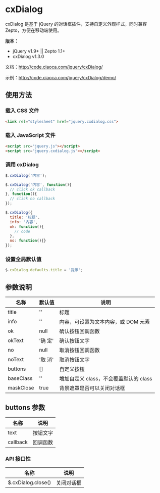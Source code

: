 # cxDialog

cxDialog 是基于 jQuery 的对话框插件，支持自定义外观样式，同时兼容 Zepto，方便在移动端使用。

**版本：**
* jQuery v1.9+ || Zepto 1.1+
* cxDialog v1.3.0

文档：http://code.ciaoca.com/jquery/cxDialog/

示例：http://code.ciaoca.com/jquery/cxDialog/demo/

## 使用方法

### 载入 CSS 文件

```html
<link rel="stylesheet" href="jquery.cxdialog.css">
```

### 载入 JavaScript 文件

```html
<script src="jquery.js"></script>
<script src="jquery.cxdialog.js"></script>
```

### 调用 cxDialog

```javascript
$.cxDialog('内容');

$.cxDialog('内容', function(){
  // click ok callback
}, function(){
  // click no callback
});

$.cxDialog({
  title: '标题',
  info: '内容',
  ok: function(){
    // code
  },
  no: function(){}
});
```

### 设置全局默认值

``` javascript
$.cxDialog.defaults.title = '提示';
```

## 参数说明
名称|默认值|说明
---|---|---
title|''|标题
info|''|内容，可设置为文本内容，或 DOM 元素
ok|null|确认按钮回调函数
okText|'确 定'|确认按钮文字
no|null|取消按钮回调函数
noText|'取 消'|取消按钮文字
buttons|[]|自定义按钮
baseClass|''|增加自定义 class，不会覆盖默认的 class
maskClose|true|背景遮罩是否可以关闭对话框

## buttons 参数

名称|说明
---|---
text|按钮文字
callback|回调函数

### API 接口性

名称|说明
---|---
$.cxDialog.close()|关闭对话框

